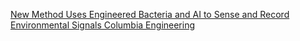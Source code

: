 [New Method Uses Engineered Bacteria and AI to Sense and Record Environmental Signals   Columbia Engineering](https://qi.tc/qi/113403)